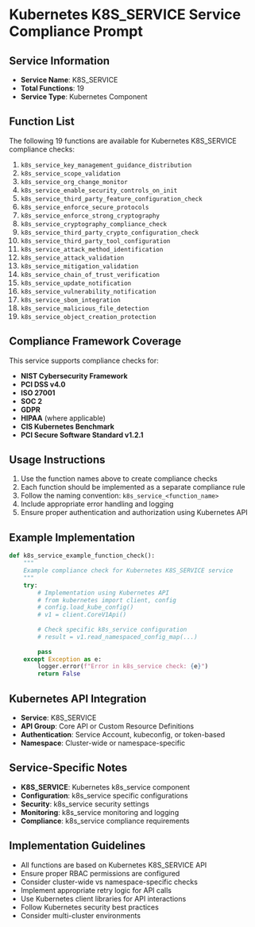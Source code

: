 # Kubernetes K8S_SERVICE Service Compliance Prompt

## Service Information
- **Service Name**: K8S_SERVICE
- **Total Functions**: 19
- **Service Type**: Kubernetes Component

## Function List
The following 19 functions are available for Kubernetes K8S_SERVICE compliance checks:

1. `k8s_service_key_management_guidance_distribution`
2. `k8s_service_scope_validation`
3. `k8s_service_org_change_monitor`
4. `k8s_service_enable_security_controls_on_init`
5. `k8s_service_third_party_feature_configuration_check`
6. `k8s_service_enforce_secure_protocols`
7. `k8s_service_enforce_strong_cryptography`
8. `k8s_service_cryptography_compliance_check`
9. `k8s_service_third_party_crypto_configuration_check`
10. `k8s_service_third_party_tool_configuration`
11. `k8s_service_attack_method_identification`
12. `k8s_service_attack_validation`
13. `k8s_service_mitigation_validation`
14. `k8s_service_chain_of_trust_verification`
15. `k8s_service_update_notification`
16. `k8s_service_vulnerability_notification`
17. `k8s_service_sbom_integration`
18. `k8s_service_malicious_file_detection`
19. `k8s_service_object_creation_protection`


## Compliance Framework Coverage
This service supports compliance checks for:
- **NIST Cybersecurity Framework**
- **PCI DSS v4.0**
- **ISO 27001**
- **SOC 2**
- **GDPR**
- **HIPAA** (where applicable)
- **CIS Kubernetes Benchmark**
- **PCI Secure Software Standard v1.2.1**

## Usage Instructions
1. Use the function names above to create compliance checks
2. Each function should be implemented as a separate compliance rule
3. Follow the naming convention: `k8s_service_<function_name>`
4. Include appropriate error handling and logging
5. Ensure proper authentication and authorization using Kubernetes API

## Example Implementation
```python
def k8s_service_example_function_check():
    """
    Example compliance check for Kubernetes K8S_SERVICE service
    """
    try:
        # Implementation using Kubernetes API
        # from kubernetes import client, config
        # config.load_kube_config()
        # v1 = client.CoreV1Api()
        
        # Check specific k8s_service configuration
        # result = v1.read_namespaced_config_map(...)
        
        pass
    except Exception as e:
        logger.error(f"Error in k8s_service check: {e}")
        return False
```

## Kubernetes API Integration
- **Service**: K8S_SERVICE
- **API Group**: Core API or Custom Resource Definitions
- **Authentication**: Service Account, kubeconfig, or token-based
- **Namespace**: Cluster-wide or namespace-specific

## Service-Specific Notes
- **K8S_SERVICE**: Kubernetes k8s_service component
- **Configuration**: k8s_service specific configurations
- **Security**: k8s_service security settings
- **Monitoring**: k8s_service monitoring and logging
- **Compliance**: k8s_service compliance requirements


## Implementation Guidelines
- All functions are based on Kubernetes K8S_SERVICE API
- Ensure proper RBAC permissions are configured
- Consider cluster-wide vs namespace-specific checks
- Implement appropriate retry logic for API calls
- Use Kubernetes client libraries for API interactions
- Follow Kubernetes security best practices
- Consider multi-cluster environments
